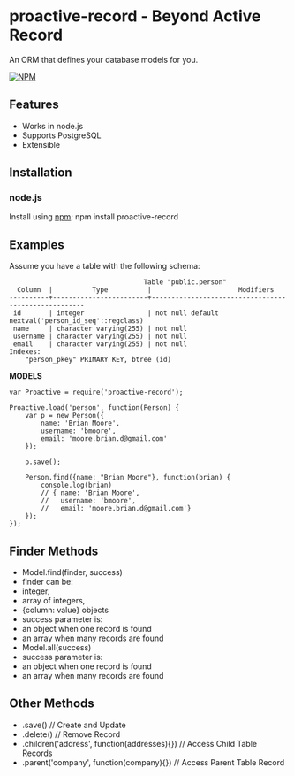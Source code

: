 # proactive-record - Beyond Active Record

An ORM that defines your database models for you.

[![NPM](https://nodei.co/npm/proactive-record.png?downloads=true)](https://nodei.co/npm/proactive-record)

## Features

* Works in node.js
* Supports PostgreSQL
* Extensible

## Installation

### node.js

Install using [npm](http://npmjs.org/):
    npm install proactive-record

## Examples

Assume you have a table with the following schema:

                                      Table "public.person"
      Column  |          Type          |                      Modifiers                      
    ----------+------------------------+-----------------------------------------------------
     id       | integer                | not null default nextval('person_id_seq'::regclass)
     name     | character varying(255) | not null
     username | character varying(255) | not null
     email    | character varying(255) | not null
    Indexes:
        "person_pkey" PRIMARY KEY, btree (id)


**MODELS**

    var Proactive = require('proactive-record');

    Proactive.load('person', function(Person) {
        var p = new Person({
            name: 'Brian Moore',
            username: 'bmoore',
            email: 'moore.brian.d@gmail.com'
        });

        p.save();

        Person.find({name: "Brian Moore"}, function(brian) {
            console.log(brian)
            // { name: 'Brian Moore',
            //   username: 'bmoore',
            //   email: 'moore.brian.d@gmail.com'}
        });
    });


## Finder Methods

* Model.find(finder, success)
 * finder can be:
  * integer,
  * array of integers,
  * {column: value} objects
 * success parameter is:
  * an object when one record is found
  * an array when many records are found
* Model.all(success)
 * success parameter is:
  * an object when one record is found
  * an array when many records are found

## Other Methods
* .save() // Create and Update
* .delete() // Remove Record
* .children('address', function(addresses){}) // Access Child Table Records
* .parent('company', function(company){}) // Access Parent Table Record
